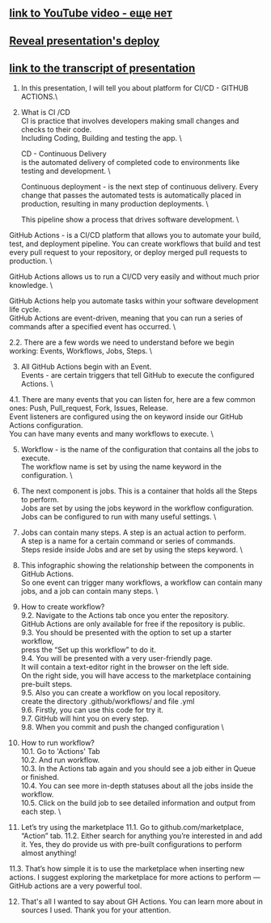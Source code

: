 ## [link to YouTube video - еще нет](#)

## [Reveal presentation's deploy](https://makaevaelena.github.io/CI_CD_Github_Actions_Reveal_Presentation/)

## [link to the transcript of presentation](https://disk.yandex.ru/i/Pzz_0LnMB3gJBg)

1. In this presentation, I will tell you about platform for CI/CD - GITHUB ACTIONS.\

2. What is CI /CD\
   CI is practice that involves developers making small changes and checks to their code.\
   Including Coding, Building and testing the app. \

   CD - Continuous Delivery \
   is the automated delivery of completed code to environments like testing and development. \

   Continuous deployment - is the next step of continuous delivery. Every change that passes the automated tests is automatically placed in production, resulting in many production deployments. \

   This pipeline show a process that drives software development. \

GitHub Actions - is a CI/CD platform that allows you to automate your build, test, and deployment pipeline. You can create workflows that build and test every pull request to your repository, or deploy merged pull requests to production. \

GitHub Actions allows us to run a CI/CD very easily and without much prior knowledge. \

GitHub Actions help you automate tasks within your software development life cycle. \
GitHub Actions are event-driven, meaning that you can run a series of commands after a specified event has occurred. \

2.2. There are a few words we need to understand before we begin working: Events, Workflows, Jobs, Steps. \

3. All GitHub Actions begin with an Event. \
   Events - are certain triggers that tell GitHub to execute the configured Actions. \

4.1. There are many events that you can listen for, here are a few common ones: Push, Pull_request, Fork, Issues, Release. \
Event listeners are configured using the on keyword inside our GitHub Actions configuration. \
You can have many events and many workflows to execute. \

5. Workflow - is the name of the configuration that contains all the jobs to execute. \
   The workflow name is set by using the name keyword in the configuration. \

6. The next component is jobs. This is a container that holds all the Steps to perform. \
   Jobs are set by using the jobs keyword in the workflow configuration. \
   Jobs can be configured to run with many useful settings. \

7. Jobs can contain many steps. A step is an actual action to perform. \
   A step is a name for a certain command or series of commands. \
   Steps reside inside Jobs and are set by using the steps keyword. \

8. This infographic showing the relationship between the components in GitHub Actions. \
   So one event can trigger many workflows, a workflow can contain many jobs, and a job can contain many steps. \

9. How to create workflow? \
   9.2. Navigate to the Actions tab once you enter the repository. \
   GitHub Actions are only available for free if the repository is public. \
   9.3. You should be presented with the option to set up a starter workflow, \
   press the “Set up this workflow” to do it. \
   9.4. You will be presented with a very user-friendly page. \
   It will contain a text-editor right in the browser on the left side. \
   On the right side, you will have access to the marketplace containing pre-built steps. \
   9.5. Also you can create a workflow on you local repository. \
   create the directory .github/workflows/ and file .yml \
   9.6. Firstly, you can use this code for try it. \
   9.7. GitHub will hint you on every step. \
   9.8. When you commit and push the changed configuration \

10. How to run workflow? \
    10.1. Go to 'Actions' Tab \
    10.2. And run workflow. \
    10.3. In the Actions tab again and you should see a job either in Queue or finished. \
    10.4. You can see more in-depth statuses about all the jobs inside the workflow. \
    10.5. Click on the build job to see detailed information and output from each step. \

11. Let’s try using the marketplace
    11.1. Go to github.com/marketplace, “Action” tab.
    11.2. Either search for anything you’re interested in and add it.
    Yes, they do provide us with pre-built configurations to perform almost anything!

11.3. That’s how simple it is to use the marketplace when inserting new actions.
I suggest exploring the marketplace for more actions to perform — GitHub actions are a very powerful tool.

12. That's all I wanted to say about GH Actions.
    You can learn more about in sources I used.
    Thank you for your attention.
